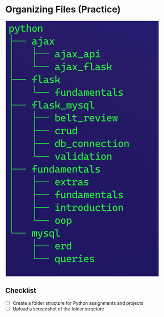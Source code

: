 # Organizing Files (Practice)

![](../../../images/file_struct.png)


## Checklist

- [ ] Create a folder structure for Python assignments and projects
- [ ] Upload a screenshot of the folder structure